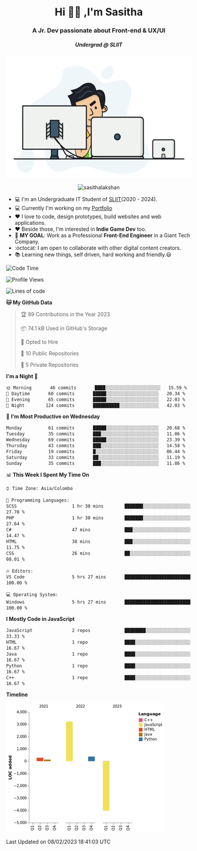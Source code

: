 
<h1 align="center">Hi 🙋‍♂️ ,I'm Sasitha</h1>
<h3 align="center">A Jr. Dev passionate about Front-end & UX/UI</h3>

<i><h5 align="center">Undergrad @ SLIIT</h5></i>

<p align="center">
  <img width="540" height="330" src="https://github.com/SasithaLakshan/SasithaLakshan/blob/main/dev.gif">
</p>
<p align="center"> <img src="https://komarev.com/ghpvc/?username=sasithalakshan&label=Profile%20views&color=0e75b6&style=flat" alt="sasithalakshan" /> </p>

- :computer: I'm an Undergraduate IT Student of [SLIIT](https://www.sliit.lk)(2020 - 2024).
- :computer: Currently I'm working on my <a href="https://SasithaLakshan.github.io" target="_blank">Portfolio</a>
- :heart: I love to code, design prototypes, build websites and web applications.
- :heart: Beside those, I'm interested in **Indie Game Dev** too.
- :electric_plug: **MY GOAL**: Work as a Professional **Front-End Engineer** in a Giant Tech Company.
- :octocat: I am open to collaborate with other digital content creators.
- :books: Learning new things, self driven, hard working and friendly.:smiley:
  
<!-- <h3 align="left">Tech Stack I'm Using</h3> -->

<!--START_SECTION:waka-->
![Code Time](http://img.shields.io/badge/Code%20Time-362%20hrs%208%20mins-blue)

![Profile Views](http://img.shields.io/badge/Profile%20Views-0-blue)

![Lines of code](https://img.shields.io/badge/From%20Hello%20World%20I%27ve%20Written--1%20lines%20of%20code-blue)

**🐱 My GitHub Data** 

> 🏆 89 Contributions in the Year 2023
 > 
> 📦 74.1 kB Used in GitHub's Storage 
 > 
> 💼 Opted to Hire
 > 
> 📜 10 Public Repositories 
 > 
> 🔑 5 Private Repositories  
 > 
**I'm a Night 🦉** 

```text
🌞 Morning       46 commits       ████░░░░░░░░░░░░░░░░░░░░░   15.59 % 
🌆 Daytime       60 commits       █████░░░░░░░░░░░░░░░░░░░░   20.34 % 
🌃 Evening       65 commits       █████░░░░░░░░░░░░░░░░░░░░   22.03 % 
🌙 Night        124 commits       ██████████░░░░░░░░░░░░░░░   42.03 % 

```
📅 **I'm Most Productive on Wednesday** 

```text
Monday          61 commits       █████░░░░░░░░░░░░░░░░░░░░   20.68 % 
Tuesday         35 commits       ███░░░░░░░░░░░░░░░░░░░░░░   11.86 % 
Wednesday       69 commits       █████░░░░░░░░░░░░░░░░░░░░   23.39 % 
Thursday        43 commits       ███░░░░░░░░░░░░░░░░░░░░░░   14.58 % 
Friday          19 commits       █░░░░░░░░░░░░░░░░░░░░░░░░   06.44 % 
Saturday        33 commits       ██░░░░░░░░░░░░░░░░░░░░░░░   11.19 % 
Sunday          35 commits       ███░░░░░░░░░░░░░░░░░░░░░░   11.86 % 

```


📊 **This Week I Spent My Time On** 

```text
⌚︎ Time Zone: Asia/Colombo

💬 Programming Languages: 
SCSS                     1 hr 30 mins        ███████░░░░░░░░░░░░░░░░░░   27.70 % 
PHP                      1 hr 30 mins        ███████░░░░░░░░░░░░░░░░░░   27.64 % 
C#                       47 mins             ███░░░░░░░░░░░░░░░░░░░░░░   14.47 % 
HTML                     38 mins             ███░░░░░░░░░░░░░░░░░░░░░░   11.75 % 
CSS                      26 mins             ██░░░░░░░░░░░░░░░░░░░░░░░   08.01 % 

🔥 Editors: 
VS Code                  5 hrs 27 mins       █████████████████████████   100.00 % 

💻 Operating System: 
Windows                  5 hrs 27 mins       █████████████████████████   100.00 % 

```

**I Mostly Code in JavaScript** 

```text
JavaScript               2 repos             ████████░░░░░░░░░░░░░░░░░   33.33 % 
HTML                     1 repo              ████░░░░░░░░░░░░░░░░░░░░░   16.67 % 
Java                     1 repo              ████░░░░░░░░░░░░░░░░░░░░░   16.67 % 
Python                   1 repo              ████░░░░░░░░░░░░░░░░░░░░░   16.67 % 
C++                      1 repo              ████░░░░░░░░░░░░░░░░░░░░░   16.67 % 

```


**Timeline**

![Chart not found](https://raw.githubusercontent.com/SasithaLakshan/SasithaLakshan/main/charts/bar_graph.png) 


 Last Updated on 08/02/2023 18:41:03 UTC
<!--END_SECTION:waka-->

